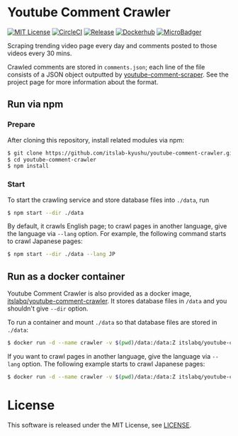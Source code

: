 # Youtube Comment Crawler
[![MIT License](http://img.shields.io/badge/license-MIT-blue.svg?style=flat)](LICENSE)
[![CircleCI](https://circleci.com/gh/itslab-kyushu/youtube-comment-crawler/tree/master.svg?style=svg)](https://circleci.com/gh/itslab-kyushu/youtube-comment-crawler/tree/master)
[![Release](https://img.shields.io/badge/release-0.2.0-brightgreen.svg)](https://github.com/itslab-kyushu/youtube-comment-crawler/releases/tag/v0.2.0)
[![Dockerhub](https://img.shields.io/badge/dockerhub-itslabq%2Fyoutube--comment--crawler-blue.svg)](https://hub.docker.com/r/itslabq/youtube-comment-crawler/)
[![MicroBadger](https://images.microbadger.com/badges/image/itslabq/youtube-comment-crawler.svg)](https://microbadger.com/images/itslabq/youtube-comment-crawler)

Scraping trending video page every day and comments posted to those videos
every 30 mins.

Crawled comments are stored in `comments.json`; each line of the file consists
of a JSON object outputted by
[youtube-comment-scraper](https://github.com/itslab-kyushu/youtube-comment-scraper).
See the project page for more information about the format.

## Run via npm
### Prepare
After cloning this repository, install related modules via npm:

```sh
$ git clone https://github.com/itslab-kyushu/youtube-comment-crawler.git
$ cd youtube-comment-crawler
$ npm install
```

### Start
To start the crawling service and store database files into `./data`, run

```sh
$ npm start --dir ./data
```

By default, it crawls English page;
to crawl pages in another language, give the language via `--lang` option.
For example, the following command starts to crawl Japanese pages:

```sh
$ npm start --dir ./data --lang JP
```

## Run as a docker container
Youtube Comment Crawler is also provided as a docker image,
[itslabq/youtube-comment-crawler](https://hub.docker.com/r/itslabq/youtube-comment-crawler/).
It stores database files in `/data` and you shouldn't give `--dir` option.

To run a container and mount `./data` so that database files are stored in
`./data`:

```sh
$ docker run -d --name crawler -v $(pwd)/data:/data:Z itslabq/youtube-comment-crawler
```

If you want to crawl pages in another language, give the language via `--lang`
option. The following example starts to crawl Japanese pages:

```sh
$ docker run -d --name crawler -v $(pwd)/data:/data:Z itslabq/youtube-comment-crawler --lang JP
```


# License
This software is released under the MIT License, see [LICENSE](LICENSE).
